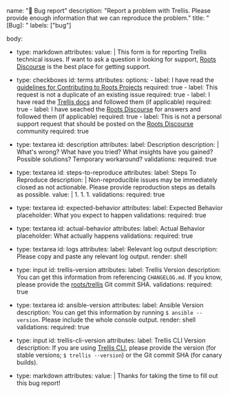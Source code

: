 name: ":bug: Bug report"
description: "Report a problem with Trellis. Please provide enough information that we can reproduce the problem."
title: "[Bug]: "
labels: ["bug"]

body:
  - type: markdown
    attributes:
      value: |
        This form is for reporting Trellis technical issues.
        If want to ask a question ir looking for support, [Roots Discourse](https://discourse.roots.io/) is the best place for getting support.

  - type: checkboxes
    id: terms
    attributes:
      options:
        - label: I have read the [guidelines for Contributing to Roots Projects](https://github.com/roots/.github/blob/master/CONTRIBUTING.md)
          required: true
        - label: This request is not a duplicate of an existing issue
          required: true
        - label: I have read the [Trellis docs](https://roots.io/docs/trellis/) and followed them (if applicable)
          required: true
        - label: I have seached the [Roots Discourse](https://discourse.roots.io/) for answers and followed them (if applicable)
          required: true
        - label: This is not a personal support request that should be posted on the [Roots Discourse](https://discourse.roots.io/) community
          required: true

  - type: textarea
    id: description
    attributes:
      label: Description
      description: |
        What's wrong?
        What have you tried?
        What insights have you gained?
        Possible solutions?
        Temporary workaround?
    validations:
      required: true

  - type: textarea
    id: steps-to-reproduce
    attributes:
      label: Steps To Reproduce
      description: |
        Non-reproducible issues may be immediately closed as not actionable.
        Please provide reproduction steps as details as possible.
      value: |
        1.
        1.
        1.
    validations:
      required: true

  - type: textarea
    id: expected-behavior
    attributes:
      label: Expected Behavior
      placeholder: What you expect to happen
    validations:
      required: true

  - type: textarea
    id: actual-behavior
    attributes:
      label: Actual Behavior
      placeholder: What actually happens
    validations:
      required: true

  - type: textarea
    id: logs
    attributes:
      label: Relevant log output
      description: Please copy and paste any relevant log output.
      render: shell

  - type: input
    id: trellis-version
    attributes:
      label: Trellis Version
      description: You can get this information from referencing `CHANGELOG.md`. If you know, please provide the [roots/trellis](https://github.com/roots/trellis) Git commit SHA.
    validations:
      required: true

  - type: textarea
    id: ansible-version
    attributes:
      label: Ansible Version
      description: You can get this information by running `$ ansible --version`. Please include the whole console output.
      render: shell
    validations:
      required: true

  - type: input
    id: trellis-cli-version
    attributes:
      label: Trellis CLI Version
      description: If you are using [Trellis CLI](https://github.com/roots/trellis-cli), please provide the version (for stable versions; `$ trellis --version`) or the Git commit SHA (for canary builds).

  - type: markdown
    attributes:
      value: |
        Thanks for taking the time to fill out this bug report!
